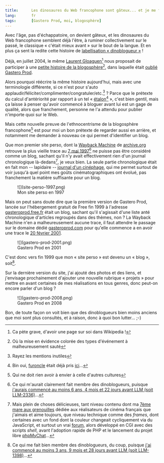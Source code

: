 ```yaml
---
title:      Les dinosaures du Web francophone sont gâteux... et je me fais (virtuellement) vieux
lang:       fr
tags:       [Gastero Prod, moi, blogosphère]
---
```


Avec l'âge, pas d'échappatoire, on devient gâteux, et les dinosaures du Web francophone semblent déjà l'être, à ruminer collectivement sur le passé, le classique « c'était mieux avant » sur le bout de la langue. Et en plus ça sent la redite cette histoire de [labellisation « dinoblogueur »](http://embruns.net/logbook/2008/06/08.html#006563) !


Déjà, en juillet 2004, le même [Laurent Gloaguen](http://fr.wikipedia.org/wiki/Laurent_Gloaguen)[^1] nous proposait de participer à une [petite histoire de la blogosphère](http://embruns.net/carnet/blogosphere/petite-histoire-blogosphere.html)[^2], dans laquelle était [oublié Gastero Prod](/2004/08/gastero-prod-ecarte-de-la-blog-story.html).

Alors pourquoi réécrire la même histoire aujourd'hui, mais avec une terminologie différente, si ce n'est pour s'auto applaudir/féliciter/complimenter/congratuler/etc.[^3] ? Parce que le prétexte du calcul d'antériorité par rapport à un tel « [étalon](http://loiclemeur.com/)[^4] », c'est bien gentil, mais ça laisse à penser qu'avoir commencé à bloguer avant lui est un gage de qualité, alors que franchement, personne ne l'a attendu pour publier n'importe quoi sur le Web.

Mais cette nouvelle preuve de l'ethnocentrisme de la blogosphère francophone[^5] est pour moi un bon prétexte de regarder aussi en arrière, et notamment me demander à nouveau ce qui permet d'identifier un blog.

Que mon premier site perso, dont la [Wayback Machine](http://web.archive.org/) de [archive.org](http://www.archive.org/) retrouve la plus vieille trace au [7 mai 1997](http://web.archive.org/web/19970507012424/http://www.eisti.fr/~brush/)[^6] ne puisse pas être considéré comme un blog, sachant qu'il n'y avait effectivement rien d'un journal chronologique là-dedans[^7], je veux bien. La seule partie chronologique était en fait mon -- lapidaire -- [journal d'un cinéphage](http://web.archive.org/web/19970730195347/www.eisti.fr/~brush/CINEMA/Sceances/), qui me permet surtout de voir jusqu'à quel point mes goûts cinématographiques ont évolué, pas franchement la matière suffisante pour un blog.

<figure>
  ![](site-perso-1997.png)
  <figcaption>
  Mon site perso en 1997
  </figcaption>
</figure>


Mais on peut sans doute dire que la première version de Gastero Prod, lancée sur l'hébergement gratuit de Free fin 1999 à l'adresse [gasteroprod.free.fr](http://gasteroprod.free.fr/) était un blog, sachant qu'il s'agissait d'une liste anté chronologique d'articles regroupés dans des thèmes, non ? La Wayback Machine n'en a malheureusement aucune trace, il faut attendre le passage sur le domaine dédié [gasteroprod.com](http://www.gasteroprod.com/) pour qu'elle commence a en avoir une trace le [20 février 2001](http://web.archive.org/web/20010220195335/http://www.gasteroprod.com/).

<figure>
  ![](gastero-prod-2001.png)
  <figcaption>
  Gastero Prod en 2001
  </figcaption>
</figure>


C'est donc vers fin 1999 que mon « site perso » est devenu un « blog », soit[^8].

Sur la dernière version du site, j'ai ajouté des photos et des liens, et j'envisage prochainement d'ajouter une nouvelle rubrique « projets » pour mettre en avant certaines de mes réalisations en tous genres, donc peut-on encore parler d'un blog ?

<figure>
  ![](gastero-prod-2008.png)
  <figcaption>
  Gastero Prod en 2008
  </figcaption>
</figure>


Bon, de toute façon on voit bien que des dinoblogueurs bien moins anciens que moi sont plus consultés, et à raison, donc à quoi bon lutter... ;-)


[^1]: Ca pète grave, d'avoir une page sur soi dans Wikipedia !

[^2]: Où la mise en évidence colorée des types d'événement à malheureusement sauté

[^3]: Rayez les mentions inutiles

[^4]: Bin oui, [furoncle](http://www.myspace.com/) était déjà pris [ici](/2006/03/halte-au-vol-de-bande-passante.html)...

[^5]: Qui ne doit rien avoir à envier à celle d'autres cultures

[^6]: Ce qui m'aurait clairement fait membre des dinoblogueurs, puisque [j'aurais commencé au moins 6 ans, 4 mois et 22 jours avant LLM (soit LLM-2336)](http://www.timeanddate.com/date/durationresult.html?d1=7&m1=05&y1=1997&d2=29&m2=9&y2=2003)...

[^7]: Mais plein de choses délicieuses, tant niveau contenu dont ma [7ème mare aux grenouilles](http://web.archive.org/web/19970730195323/www.eisti.fr/~brush/CINEMA/7emeMareAuxGrenouilles/index.shtml) dédiée aux réalisateurs de cinéma français que j'aimais et aime toujours, que niveau technique comme des *frames*, dont certaines avec un fond dont la couleur changeait cycliquement via du JavaScript, et surtout un vrai [forum](http://web.archive.org/web/19970730152523/www.eisti.fr/~brush/cgi-bin/forum), alors développé en CGI avec des scripts *shell*, avant l'adoption rapide de PHP et le lancement du projet libre [phpMyChat](http://sf.net/projects/phpmychat/)...

[^8]: Ce qui me fait bien membre des dinoblogueurs, du coup, puisque [j'ai commencé au moins 3 ans, 9 mois et 28 jours avant LLM (soit LLM-1398)](http://www.timeanddate.com/date/durationresult.html?d1=1&m1=12&y1=1999&d2=29&m2=9&y2=2003)...

